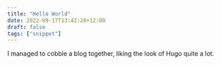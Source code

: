 ```yaml
---
title: "Hello World"
date: 2022-09-17T13:42:20+12:00
draft: false
tags: ["snippet"]
---
```


I managed to cobble a blog together, liking the look of Hugo quite a lot. 

